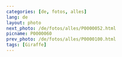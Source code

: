 ```yaml
---
categories: [de, fotos, alles]
lang: de
layout: photo
next_photo: /de/fotos/alles/P0000052.html
picname: P0000060
prev_photo: /de/fotos/alles/P0000100.html
tags: [Giraffe]
---
```

